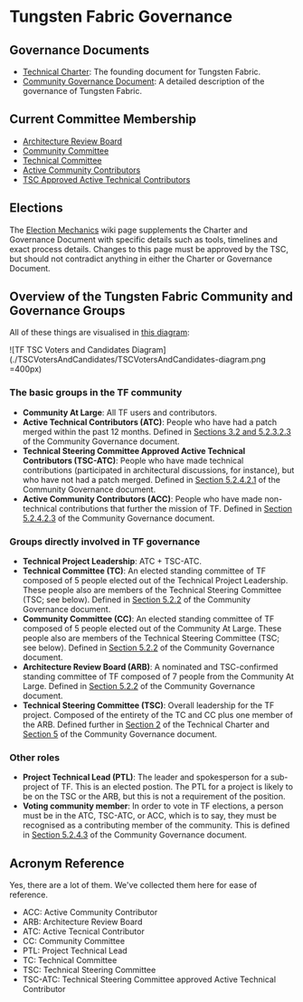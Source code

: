 # Tungsten Fabric Governance

## Governance Documents

* [Technical Charter](./TungstenFabricProjectTechnicalCharter.rst): The founding document for Tungsten Fabric.
* [Community Governance Document](./TungstenFabricCommunityGovernance.rst): A detailed description of the governance of Tungsten Fabric.

## Current Committee Membership

* [Architecture Review Board](./ArchitectureReviewBoard/ARB_Members)
* [Community Committee](./CommunityCommittee/CC_Members)
* [Technical Committee](./TechnicalCommittee/TC_Members)
* [Active Community Contributors](./ACC_Members)
* [TSC Approved Active Technical Contributors](./TSC-ATC_Members)

## Elections

The [Election Mechanics](https://wiki.tungsten.io/display/TUN/Election+Mechanics) wiki page supplements the Charter and Governance Document with specific details such as tools, timelines and exact process details. Changes to this page must be approved by the TSC, but should not contradict anything in either the Charter or Governance Document.

## Overview of the Tungsten Fabric Community and Governance Groups

All of these things are visualised in [this diagram](./TSCVotersAndCandidates/TSCVotersAndCandidates-diagram.png):

![TF TSC Voters and Candidates Diagram](./TSCVotersAndCandidates/TSCVotersAndCandidates-diagram.png =400px)

### The basic groups in the TF community

* **Community At Large**: All TF users and contributors.
* **Active Technical Contributors (ATC)**: People who have had a patch merged within the past 12 months. Defined in [Sections 3.2 and 5.2.3.2.3](./TungstenFabricCommunityGovernance.rst) of the Community Governance document.
* **Technical Steering Committee Approved Active Technical Contributors (TSC-ATC)**: People who have made technical contributions (participated in architectural discussions, for instance), but who have not had a patch merged. Defined in [Section 5.2.4.2.1](./TungstenFabricCommunityGovernance.rst) of the Community Governance document.
* **Active Community Contributors (ACC)**: People who have made non-technical contributions that further the mission of TF. Defined in [Section 5.2.4.2.3](./TungstenFabricCommunityGovernance.rst) of the Community Governance document.

### Groups directly involved in TF governance

* **Technical Project Leadership**: ATC + TSC-ATC.
* **Technical Committee (TC)**: An elected standing committee of TF composed of 5 people elected out of the Technical Project Leadership. These people also are members of the Technical Steering Committee (TSC; see below). Defined in [Section 5.2.2](./TungstenFabricCommunityGovernance.rst) of the Community Governance document.
* **Community Committee (CC)**: An elected standing committee of TF composed of 5 people elected out of the Community At Large. These people also are members of the Technical Steering Committee (TSC; see below). Defined in [Section 5.2.2](./TungstenFabricCommunityGovernance.rst) of the Community Governance document.
* **Architecture Review Board (ARB)**: A nominated and TSC-confirmed standing committee of TF composed of 7 people from the Community At Large. Defined in [Section 5.2.2](./TungstenFabricCommunityGovernance.rst) of the Community Governance document.
* **Technical Steering Committee (TSC)**: Overall leadership for the TF project. Composed of the entirety of the TC and CC plus one member of the ARB. Defined further in [Section 2](./TungstenFabricProjectTechnicalCharter.rst) of the Technical Charter and [Section 5](./TungstenFabricCommunityGovernance.rst) of the Community Governance document.

### Other roles

* **Project Technical Lead (PTL)**: The leader and spokesperson for a sub-project of TF. This is an elected postion. The PTL for a project is likely to be on the TSC or the ARB, but this is not a requirement of the position.
* **Voting community member**: In order to vote in TF elections, a person must be in the ATC, TSC-ATC, or ACC, which is to say, they must be recognised as a contributing member of the community. This is defined in [Section 5.2.4.3](./TungstenFabricCommunityGovernance.rst) of the Community Governance document.

## Acronym Reference

Yes, there are a lot of them. We've collected them here for ease of reference.

* ACC: Active Community Contributor
* ARB: Architecture Review Board
* ATC: Active Tecnical Contributor
* CC: Community Committee
* PTL: Project Technical Lead
* TC: Technical Committee
* TSC: Technical Steering Committee
* TSC-ATC: Technical Steering Committee approved Active Technical Contributor
